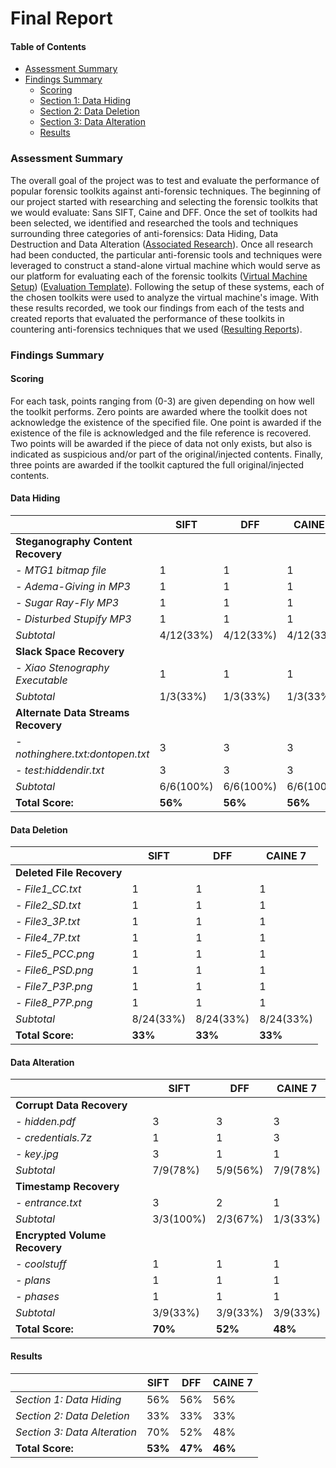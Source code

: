 # Final Report

#### Table of Contents
- [Assessment Summary](#assessment-summary)
- [Findings Summary](#findings-summary)
    - [Scoring](#scoring)
    - [Section 1: Data Hiding](#data-hiding)
    - [Section 2: Data Deletion](#data-deletion)
    - [Section 3: Data Alteration](#data-alteration)
    - [Results](#results)

### Assessment Summary

The overall goal of the project was to test and evaluate the performance of popular forensic toolkits against anti-forensic techniques. The beginning of our project started with researching and selecting the forensic toolkits that we would evaluate: Sans SIFT, Caine and DFF. Once the set of toolkits had been selected, we identified and researched the tools and techniques surrounding three categories of anti-forensics: Data Hiding, Data Destruction and Data Alteration ([Associated Research](/Documentation/Research/)). Once all research had been conducted, the particular anti-forensic tools and techniques were leveraged to construct a stand-alone virtual machine which would serve as our platform for evaluating each of the forensic toolkits ([Virtual Machine Setup](/Documentation/VM/)) ([Evaluation Template](/Documentation/Evaluation/)). Following the setup of these systems, each of the chosen toolkits were used to analyze the virtual machine's image. With these results recorded, we took our findings from each of the tests and created reports that evaluated the performance of these toolkits in countering anti-forensics techniques that we used ([Resulting Reports](/Documentation/Reports/)).

### Findings Summary

#### Scoring
For each task, points ranging from (0-3) are given depending on how well the toolkit performs. Zero points are awarded where the toolkit does not acknowledge the existence of the specified file. One point is awarded if the existence of the file is acknowledged and the file reference is recovered. Two points will be awarded if the piece of data not only exists, but also is indicated as suspicious and/or part of the original/injected contents. Finally, three points are awarded if the toolkit captured the full original/injected contents.

#### Data Hiding
|                                   | SIFT | DFF | CAINE 7 |
| ---                               | --- | --- | --- |
| **Steganography Content Recovery**| | | | 
| *- MTG1 bitmap file*              | 1 | 1 | 1 |
| *- Adema-Giving in MP3*           | 1 | 1 | 1 |
| *- Sugar Ray-Fly MP3*             | 1 | 1 | 1 |
| *- Disturbed Stupify MP3*         | 1 | 1 | 1 |
| *Subtotal*                        | 4/12(33%) | 4/12(33%) | 4/12(33%) |
| **Slack Space Recovery**          | | | |
| *- Xiao Stenography Executable*   | 1 | 1 | 1 |
| *Subtotal*                        | 1/3(33%) | 1/3(33%) | 1/3(33%) |
|**Alternate Data Streams Recovery**| | | |
| *- nothinghere.txt:dontopen.txt*  | 3 | 3 | 3 |
| *- test:hiddendir.txt*            | 3 | 3 | 3 |
| *Subtotal*                        | 6/6(100%) | 6/6(100%) | 6/6(100%) |
| **Total Score:**                  | **56%** | **56%** | **56%** |

#### Data Deletion
|                           | SIFT | DFF | CAINE 7 |
| ---                       | --- | --- | --- |
| **Deleted File Recovery** | | | | 
| *- File1_CC.txt*          | 1 | 1 | 1 |
| *- File2_SD.txt*          | 1 | 1 | 1 |
| *- File3_3P.txt*          | 1 | 1 | 1 |
| *- File4_7P.txt*          | 1 | 1 | 1 |
| *- File5_PCC.png*         | 1 | 1 | 1 |
| *- File6_PSD.png*         | 1 | 1 | 1 |
| *- File7_P3P.png*         | 1 | 1 | 1 |
| *- File8_P7P.png*         | 1 | 1 | 1 |
| *Subtotal*                | 8/24(33%) | 8/24(33%) | 8/24(33%) |
| **Total Score:**          | **33%** | **33%** | **33%** |

#### Data Alteration
|                               | SIFT | DFF | CAINE 7 |
| ---                           | --- | --- | --- |
| **Corrupt Data Recovery**     | | | | 
| *- hidden.pdf*                | 3 | 3 | 3 |
| *- credentials.7z*            | 1 | 1 | 3 |
| *- key.jpg*                   | 3 | 1 | 1 |
| *Subtotal*                    | 7/9(78%) | 5/9(56%) | 7/9(78%) |
| **Timestamp Recovery**        | | | |
| *- entrance.txt*              | 3 | 2 | 1 |
| *Subtotal*                    | 3/3(100%) | 2/3(67%) | 1/3(33%) |
| **Encrypted Volume Recovery** | | | |
| *- coolstuff*                 | 1 | 1 | 1 |
| *- plans*                     | 1 | 1 | 1 |
| *- phases*                    | 1 | 1 | 1 |
| *Subtotal*                    | 3/9(33%) | 3/9(33%) | 3/9(33%) |
| **Total Score:**              | **70%** | **52%** | **48%** |

#### Results
|                               | SIFT | DFF | CAINE 7 |
| ---                           | --- | --- | --- |
| *Section 1: Data Hiding*      | 56% | 56% | 56% | 
| *Section 2: Data Deletion*    | 33% | 33% | 33% |
| *Section 3: Data Alteration*  | 70% | 52% | 48% |
| **Total Score:**              | **53%** | **47%** | **46%** |
